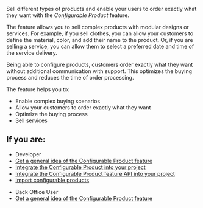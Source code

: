 Sell different types of products and enable your users to order exactly what they want with the *Configurable Product* feature.

The feature allows you to sell complex products with modular designs or services. For example, if you sell clothes, you can allow your customers to define the material, color, and add their name to the product. Or, if you are selling a service, you can allow them to select a preferred date and time of the service delivery.

Being able to configure products, customers order exactly what they want without additional communication with support. This optimizes the buying process and reduces the time of order processing.

The feature helps you to:

*   Enable complex buying scenarios
*   Allow your customers to order exactly what they want
*   Optimize the buying process
*   Sell services
    
## If you are:

<div class="mr-container">
    <div class="mr-list-container">
        <!-- col1 -->
        <div class="mr-col">
            <ul class="mr-list mr-list-green">
                <li class="mr-title">Developer</li>
                <li><a href="https://documentation.spryker.com/upcoming-release/docs/configurable-product-feature-overview" class="mr-link">Get a general idea of the Configurable Product feature</a></li>
                <li><a href="https://documentation.spryker.com/upcoming-release/docs/product-configuration-feature-integration" class="mr-link">Integrate the Configurable Product into your project</a></li>
                 <li><a href="https://documentation.spryker.com/upcoming-release/docs/glue-api-product-configuration-feature-integration" class="mr-link">Integrate the Configurable Product feature API into your project</a></li>
                <li><a href="https://documentation.spryker.com/upcoming-release/docs/file-details-product-concrete-pre-configurationcsv" class="mr-link">Import configurable products</a></li>
            </ul>
        </div>
      <!-- col2 -->
        <div class="mr-col">
            <ul class="mr-list mr-list-blue">
                <li class="mr-title"> Back Office User</li>
                <li><a href="https://documentation.spryker.com/upcoming-release/docs/configurable-product-feature-overview" class="mr-link">Get a general idea of the Configurable Product feature</a></li>
            </ul>
        </div>  
</div>
</div>
